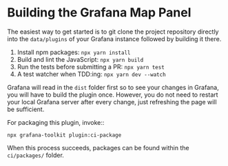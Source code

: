 # Building the Grafana Map Panel

The easiest way to get started is to git clone the project repository 
directly into the `data/plugins` of your Grafana instance followed
by building it there.

1. Install npm packages: `npx yarn install`
2. Build and lint the JavaScript: `npx yarn build`
2. Run the tests before submitting a PR: `npx yarn test`
3. A test watcher when TDD:ing: `npx yarn dev --watch`

Grafana will read in the `dist` folder first so to see your changes in 
Grafana, you will have to build the plugin once. However, you do not 
need to restart your local Grafana server after every change, just 
refreshing the page will be sufficient.

For packaging this plugin, invoke::

    npx grafana-toolkit plugin:ci-package

When this process succeeds, packages can be found within the `ci/packages/` folder.
